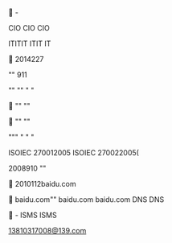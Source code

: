  


 - 
 
 CIO  CIO  CIO 



           


 



    
 ITITIT ITIT 
 IT 
    


            


  
   
     


 
   
   


  
   
  
  


 
   
   


 
  
     


 



  
 



 2014227 
   
  
  
  


   
      


    
 ""   911   


 
     
 


 
   
  


    
  
 "" "" " "


 "" ""  
     



 
 

   

 
 

   

  


   


           


 "" ""
  
 """ "
 " "
  


   
  
  ISOIEC 270012005
ISOIEC 270022005( 




 
 2008910 "" 


 2010112baidu.com 


 baidu.com"" baidu.com baidu.com 
 DNS DNS 


 


             

 - ISMS
 ISMS 
  


               


     
    
  


 
 13810317008@139.com

